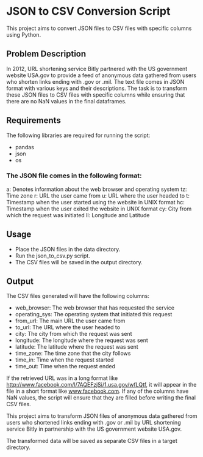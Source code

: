 # JSON to CSV Conversion Script
This project aims to convert JSON files to CSV files with specific columns using Python.

## Problem Description

In 2012, URL shortening service Bitly partnered with the US government website USA.gov to provide a feed of anonymous data gathered from users who shorten links ending with .gov or .mil. The text file comes in JSON format with various keys and their descriptions. The task is to transform these JSON files to CSV files with specific columns while ensuring that there are no NaN values in the final dataframes.

## Requirements

The following libraries are required for running the script:

- pandas
- json
- os


### The JSON file comes in the following format:


a: Denotes information about the web browser and operating system
tz: Time zone
r: URL the user came from
u: URL where the user headed to
t: Timestamp when the user started using the website in UNIX format
hc: Timestamp when the user exited the website in UNIX format
cy: City from which the request was initiated
ll: Longitude and Latitude


## Usage

- Place the JSON files in the data directory.
- Run the json_to_csv.py script.
- The CSV files will be saved in the output directory.

## Output

The CSV files generated will have the following columns:

- web_browser: The web browser that has requested the service
- operating_sys: The operating system that initiated this request
- from_url: The main URL the user came from
- to_url: The URL where the user headed to
- city: The city from which the request was sent
- longitude: The longitude where the request was sent
- latitude: The latitude where the request was sent
- time_zone: The time zone that the city follows
- time_in: Time when the request started
- time_out: Time when the request ended

If the retrieved URL was in a long format like http://www.facebook.com/l/7AQEFzjSi/1.usa.gov/wfLQtf, it will appear in the file in a short format like www.facebook.com. If any of the columns have NaN values, the script will ensure that they are filled before writing the final CSV files.

This project aims to transform JSON files of anonymous data gathered from users who shortened links ending with .gov or .mil by URL shortening service Bitly in partnership with the US government website USA.gov. 

The transformed data will be saved as separate CSV files in a target directory.





